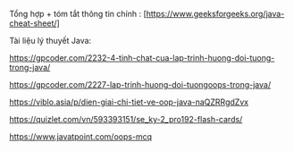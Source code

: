 Tổng hợp + tóm tắt thông tin chính : 
[https://www.geeksforgeeks.org/java-cheat-sheet/]

Tài liệu lý thuyết Java:    
 
 https://gpcoder.com/2232-4-tinh-chat-cua-lap-trinh-huong-doi-tuong-trong-java/
 
 https://gpcoder.com/2227-lap-trinh-huong-doi-tuongoops-trong-java/
 
 https://viblo.asia/p/dien-giai-chi-tiet-ve-oop-java-naQZRRgdZvx

  https://quizlet.com/vn/593393151/se_ky-2_pro192-flash-cards/

  https://www.javatpoint.com/oops-mcq


